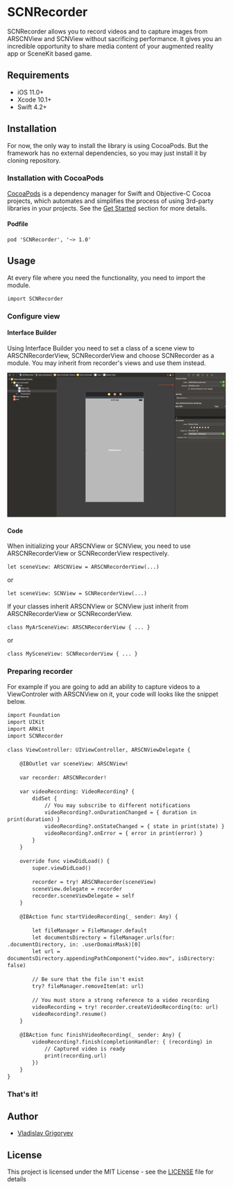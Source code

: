 # SCNRecorder

SCNRecorder allows you to record videos and to capture images from ARSCNView and SCNView without sacrificing performance. It gives you an incredible opportunity to share media content of your augmented reality app or SceneKit based game.

## Requirements

- iOS 11.0+
- Xcode 10.1+
- Swift 4.2+

## Installation

For now, the only way to install the library is using CocoaPods.
But the framework has no external dependencies, so you may just install it by cloning repository.

### Installation with CocoaPods

[CocoaPods](http://cocoapods.org/)  is a dependency manager for Swift and Objective-C Cocoa projects, which automates and simplifies the process of using 3rd-party libraries in your projects. See the [Get Started](https://cocoapods.org/#get_started) section for more details.

#### Podfile
```
pod 'SCNRecorder', '~> 1.0'
```

## Usage

At every file where you need the functionality, you need to import the module.

```
import SCNRecorder

```

### Configure view

#### Interface Builder

Using Interface Builder you need to set a class of a scene view to ARSCNRecorderView, SCNRecorderView and choose SCNRecorder as a module. You may inherit from recorder's views and use them instead.

![SCNRecorder IB integration](/images/InterfaceBuilder.png?raw=true )

#### Code

When initializing your ARSCNView or SCNView, you need to use ARSCNRecorderView or SCNRecorderView respectively.

```
let sceneView: ARSCNView = ARSCNRecorderView(...)
```
or 

```
let sceneView: SCNView = SCNRecorderView(...)
```

If your classes inherit ARSCNView or SCNView just inherit from ARSCNRecorderView or SCNRecorderView.

```
class MyArSceneView: ARSCNRecorderView { ... }
```
or

```
class MySceneView: SCNRecorderView { ... }
```

### Preparing recorder

For example if you are going to add an ability to capture videos to a ViewControler with ARSCNView on it, your code will looks like the snippet below.

```
import Foundation
import UIKit
import ARKit
import SCNRecorder

class ViewController: UIViewController, ARSCNViewDelegate {

    @IBOutlet var sceneView: ARSCNView!
    
    var recorder: ARSCNRecorder!
    
    var videoRecording: VideoRecording? {
        didSet {
            // You may subscribe to different notifications
            videoRecording?.onDurationChanged = { duration in print(duration) }
            videoRecording?.onStateChanged = { state in print(state) }
            videoRecording?.onError = { error in print(error) }
        }
    } 
    
    override func viewDidLoad() {
        super.viewDidLoad()
        
        recorder = try! ARSCNRecorder(sceneView)
        sceneView.delegate = recorder
        recorder.sceneViewDelegate = self
    }
    
    @IBAction func startVideoRecording(_ sender: Any) {

        let fileManager = FileManager.default
        let documentsDirectory = fileManager.urls(for: .documentDirectory, in: .userDomainMask)[0]
        let url = documentsDirectory.appendingPathComponent("video.mov", isDirectory: false)
        
        // Be sure that the file isn't exist
        try? fileManager.removeItem(at: url)

        // You must store a strong reference to a video recording
        videoRecording = try! recorder.createVideoRecording(to: url)
        videoRecording?.resume()
    }
    
    @IBAction func finishVideoRecording(_ sender: Any) {
        videoRecording?.finish(completionHandler: { (recording) in
            // Captured video is ready
            print(recording.url)
        })
    }
}
```

### That's it!

## Author

- [Vladislav Grigoryev](https://github.com/v-grigoriev)

## License

This project is licensed under the MIT License - see the [LICENSE](LICENSE) file for details
